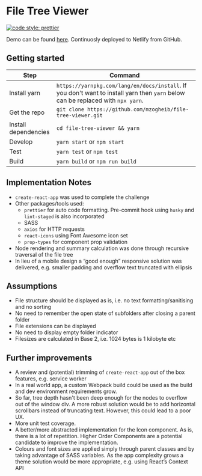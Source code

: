 # File Tree Viewer

[![code style: prettier](https://img.shields.io/badge/code_style-prettier-ff69b4.svg?style=flat-square)](https://github.com/prettier/prettier)

Demo can be found [here](https://awesome-shaw-d5992b.netlify.com/). Continuosly deployed to Netlify from GitHub.

## Getting started

| Step                 | Command                                                                                                                          |
| -------------------- | -------------------------------------------------------------------------------------------------------------------------------- |
| Install yarn         | `https://yarnpkg.com/lang/en/docs/install`. If you don't want to install yarn then `yarn` below can be replaced with `npx yarn`. |
| Get the repo         | `git clone https://github.com/mzogheib/file-tree-viewer.git`                                                                     |
| Install dependencies | `cd file-tree-viewer && yarn`                                                                                                    |
| Develop              | `yarn start` or `npm start`                                                                                                      |
| Test                 | `yarn test` or `npm test`                                                                                                        |
| Build                | `yarn build` or `npm run build`                                                                                                  |

## Implementation Notes

- `create-react-app` was used to complete the challenge
- Other packages/tools used:
  - `prettier` for auto code formatting. Pre-commit hook using `husky` and `lint-staged` is also incorporated
  - SASS
  - `axios` for HTTP requests
  - `react-icons` using Font Awesome icon set
  - `prop-types` for component prop validation
- Node rendering and summary calculation was done through recursive traversal of the file tree
- In lieu of a mobile design a “good enough” responsive solution was delivered, e.g. smaller padding and overflow text truncated with ellipsis

## Assumptions

- File structure should be displayed as is, i.e. no text formatting/sanitising and no sorting
- No need to remember the open state of subfolders after closing a parent folder
- File extensions can be displayed
- No need to display empty folder indicator
- Filesizes are calculated in Base 2, i.e. 1024 bytes is 1 kilobyte etc

## Further improvements

- A review and (potential) trimming of `create-react-app` out of the box features, e.g. service worker
- In a real world app, a custom Webpack build could be used as the build and dev environment requirements grow.
- So far, tree depth hasn't been deep enough for the nodes to overflow out of the window div. A more robust solution would be to add horizontal scrollbars instead of truncating text. However, this could lead to a poor UX.
- More unit test coverage.
- A better/more abstracted implementation for the Icon component. As is, there is a lot of repetition. Higher Order Components are a potential candidate to improve the implementation.
- Colours and font sizes are applied simply through parent classes and by taking advantage of SASS variables. As the app complexity grows a theme solution would be more appropriate, e.g. using React’s Context API
